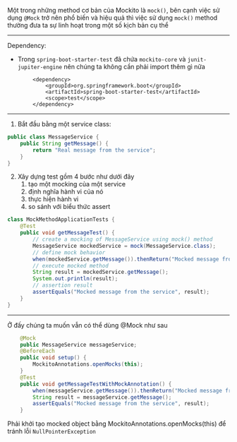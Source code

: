 Một trong những method cơ bản của Mockito là `mock()`, bên cạnh việc sử dụng `@Mock` trở nên phổ biến và hiệu quả thì việc sử dụng `mock()` method thường đưa ta sự linh hoạt trong một số kịch bản cụ thể
***
Dependency:
- Trong `spring-boot-starter-test` đã chứa `mockito-core` và `junit-jupiter-engine` nên chúng ta không cần phải import thêm gì nữa
```properties
        <dependency>
            <groupId>org.springframework.boot</groupId>
            <artifactId>spring-boot-starter-test</artifactId>
            <scope>test</scope>
        </dependency>
```
***
1. Bắt đầu bằng một service class:
```java
public class MessageService {
    public String getMessage() {
        return "Real message from the service";
    }
}
```
2. Xây dựng test gồm 4 bước như dưới đây
   1. tạo một mocking của một service
   2. định nghĩa hành vi của nó
   3. thực hiện hành vi
   4. so sánh với biểu thức assert
```java
class MockMethodApplicationTests {
    @Test
    public void getMessageTest() {
        // create a mocking of MessageService using mock() method
        MessageService mockedService = mock(MessageService.class);
        // define mock behavior
        when(mockedService.getMessage()).thenReturn("Mocked message from the service");
        // execute mocked method
        String result = mockedService.getMessage();
        System.out.println(result);
        // assertion result
        assertEquals("Mocked message from the service", result);
    }
}
```
***
Ở đấy chúng ta muốn vẫn có thể dùng @Mock như sau
```java
    @Mock
    public MessageService messageService;
    @BeforeEach
    public void setup() {
        MockitoAnnotations.openMocks(this);
    }
    @Test
    public void getMessageTestWithMockAnnotation() {
        when(messageService.getMessage()).thenReturn("Mocked message from the service");
        String result = messageService.getMessage();
        assertEquals("Mocked message from the service", result);
    }
```
Phải khởi tạo mocked object bằng MockitoAnnotations.openMocks(this) để tránh lỗi `NullPointerException`

